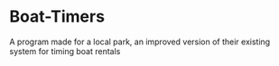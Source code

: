 # Boat-Timers
A program made for a local park, an improved version of their existing system for timing boat rentals
